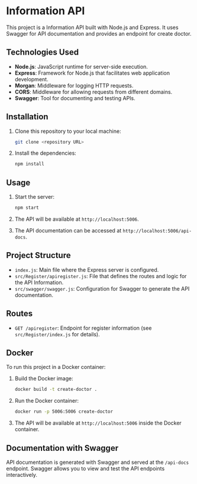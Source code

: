 # Information API

This project is a Information API built with Node.js and Express. It uses Swagger for API documentation and provides an endpoint for create doctor.

## Technologies Used

- **Node.js**: JavaScript runtime for server-side execution.
- **Express**: Framework for Node.js that facilitates web application development.
- **Morgan**: Middleware for logging HTTP requests.
- **CORS**: Middleware for allowing requests from different domains.
- **Swagger**: Tool for documenting and testing APIs.

## Installation

1. Clone this repository to your local machine:
    ```bash
    git clone <repository URL>
    ```

2. Install the dependencies:
    ```bash
    npm install
    ```

## Usage

1. Start the server:
    ```bash
    npm start
    ```

2. The API will be available at `http://localhost:5006`.

3. The API documentation can be accessed at `http://localhost:5006/api-docs`.

## Project Structure

- `index.js`: Main file where the Express server is configured.
- `src/Register/apiregister.js`: File that defines the routes and logic for the API Information.
- `src/swagger/swagger.js`: Configuration for Swagger to generate the API documentation.

## Routes

- `GET /apiregister`: Endpoint for register information (see `src/Register/index.js` for details).

## Docker

To run this project in a Docker container:

1. Build the Docker image:
    ```bash
    docker build -t create-doctor .
    ```

2. Run the Docker container:
    ```bash
    docker run -p 5006:5006 create-doctor
    ```

3. The API will be available at `http://localhost:5006` inside the Docker container.

## Documentation with Swagger

API documentation is generated with Swagger and served at the `/api-docs` endpoint. Swagger allows you to view and test the API endpoints interactively.
